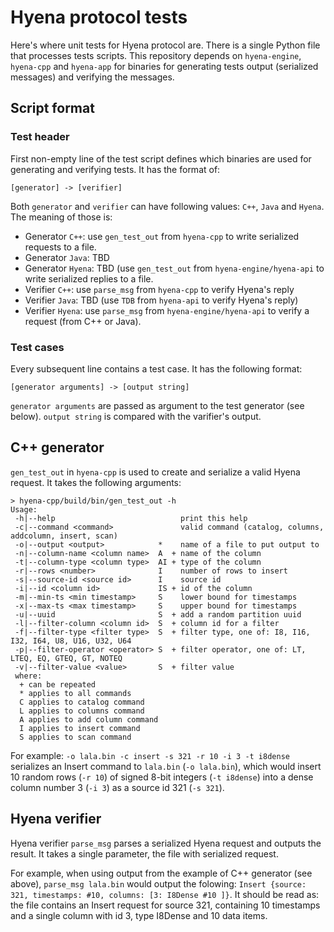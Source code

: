 # Hyena protocol tests

Here's where unit tests for Hyena protocol are. There is a single Python file that processes 
tests scripts. This repository depends on `hyena-engine`, `hyena-cpp` and `hyena-app` for binaries 
for generating tests output (serialized messages) and verifying the messages.

## Script format

### Test header

First non-empty line of the test script defines which binaries are used for generating and verifying tests. It has the format of:

```
[generator] -> [verifier]
```

Both `generator` and `verifier` can have following values: `C++`, `Java` and `Hyena`. The meaning of those is:

* Generator `C++`: use `gen_test_out` from `hyena-cpp` to write serialized requests to a file.
* Generator `Java`: TBD
* Generator `Hyena`: TBD (use `gen_test_out` from `hyena-engine/hyena-api` to write serialized replies to a file.
* Verifier `C++`: use `parse_msg` from `hyena-cpp` to verify Hyena's reply
* Verifier `Java`: TBD (use `TDB` from `hyena-api` to verify Hyena's reply)
* Verifier `Hyena`: use `parse_msg` from `hyena-engine/hyena-api` to verify a request (from C++ or Java).

### Test cases

Every subsequent line contains a test case. It has the following format:

```
[generator arguments] -> [output string]
```

`generator arguments` are passed as argument to the test generator (see below). `output string` is compared with 
the varifier's output.

## C++ generator

`gen_test_out` in `hyena-cpp` is used to create and serialize a valid Hyena request. It takes the following arguments:

```
> hyena-cpp/build/bin/gen_test_out -h
Usage:
 -h|--help                            print this help
 -c|--command <command>               valid command (catalog, columns, addcolumn, insert, scan)
 -o|--output <output>            *    name of a file to put output to
 -n|--column-name <column name>  A  + name of the column
 -t|--column-type <column type>  AI + type of the column
 -r|--rows <number>              I    number of rows to insert
 -s|--source-id <source id>      I    source id
 -i|--id <column id>             IS + id of the column
 -m|--min-ts <min timestamp>     S    lower bound for timestamps
 -x|--max-ts <max timestamp>     S    upper bound for timestamps
 -u|--uuid                       S  + add a random partition uuid
 -l|--filter-column <column id>  S  + column id for a filter
 -f|--filter-type <filter type>  S  + filter type, one of: I8, I16, I32, I64, U8, U16, U32, U64
 -p|--filter-operator <operator> S  + filter operator, one of: LT, LTEQ, EQ, GTEQ, GT, NOTEQ
 -v|--filter-value <value>       S  + filter value
 where:
  + can be repeated
  * applies to all commands
  C applies to catalog command
  L applies to columns command
  A applies to add column command
  I applies to insert command
  S applies to scan command
```

For example:
`-o lala.bin -c insert -s 321 -r 10 -i 3 -t i8dense` serializes an Insert command to `lala.bin` (`-o lala.bin`),
which would insert 10 random rows (`-r 10`) of  signed 8-bit integers (`-t i8dense`) into a dense column number
3 (`-i 3`) as a source id 321 (`-s 321`).


## Hyena verifier

Hyena verifier `parse_msg` parses a serialized Hyena request and outputs the result. It takes a single parameter, the 
file with serialized request.

For example, when using output from the example of C++ generator (see above), `parse_msg lala.bin` would output the folowing:
`Insert {source: 321, timestamps: #10, columns: [3: I8Dense #10 ]}`. It should be read as: the file contains an Insert request
for source 321, containing 10 timestamps and a single column with id 3, type I8Dense and 10 data items.
